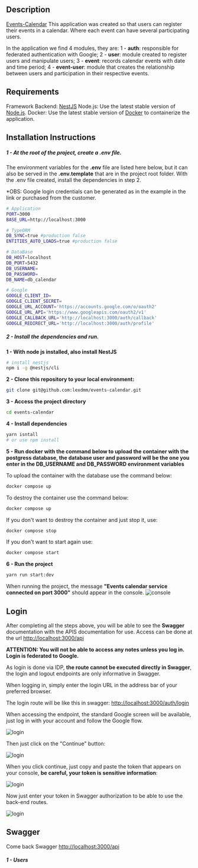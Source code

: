 ## Description
[Events-Calendar](https://github.com/lexdmm/events-calendar) This application was created so that users can register their events in a calendar. Where each event can have several participating users.

In the application we find 4 modules, they are:
1 - **auth**: responsible for federated authentication with Google;
2 - **user**: module created to register users and manipulate users;
3 - **event**: records calendar events with date and time period;
4 - **event-user**: module that creates the relationship between users and participation in their respective events.

## Requirements 
Framework Backend: [NestJS](https://nestjs.com/)
Node.js: Use the latest stable version of [Node.js](https://nodejs.org/en).
Docker: Use the latest stable version of [Docker](https://www.docker.com/get-started/) to containerize the application.

## Installation Instructions

##### 1 - At the root of the project, create a **.env** file.
The environment variables for the **.env** file are listed here below, but it can also be served in the **.env.template** that are in the project root folder. With the .env file created, install the dependencies in step 2.

*OBS: Google login credentials can be generated as in the example in the link or purchased from the customer.

```bash
# Application
PORT=3000
BASE_URL=http://localhost:3000

# TypeORM
DB_SYNC=true #production false
ENTITIES_AUTO_LOADS=true #production false

# DataBase
DB_HOST=localhost
DB_PORT=5432
DB_USERNAME=
DB_PASSWORD=
DB_NAME=db_calendar

# Google
GOOGLE_CLIENT_ID=
GOOGLE_CLIENT_SECRET=
GOOGLE_URL_ACCOUNT='https://accounts.google.com/o/oauth2'
GOOGLE_URL_API='https://www.googleapis.com/oauth2/v1'
GOOGLE_CALLBACK_URL='http://localhost:3000/auth/callback'
GOOGLE_REDIRECT_URL='http://localhost:3000/auth/profile'
```

##### 2 - Install the dependencies and run.
**1 - With node js installed, also install NestJS**
```bash
# install nestjs
npm i -g @nestjs/cli
```
**2 - Clone this repository to your local environment:**
```bash
git clone git@github.com:lexdmm/events-calendar.git
```
**3 - Access the project directory**
```bash
cd events-calendar
```
**4 - Install dependencies**
```bash
yarn isntall 
# or use npm install
```
**5 - Run docker with the command below to upload the container with the postgress database, the database user and password will be the one you enter in the DB_USERNAME and DB_PASSWORD environment variables**

To upload the container with the database use the command below:
```bash
docker compose up
```
To destroy the container use the command below:
```bash
docker compose up
```
If you don't want to destroy the container and just stop it, use:
```bash
docker compose stop
```
If you don't want to start again use:
```bash
docker compose start
```
**6 - Run the project**
```bash
yarn run start:dev
```
When running the project, the message **"Events calendar service connected on port 3000"** should appear in the console.
![console](https://github.com/lexdmm/events-calendar/blob/main/readme/bashstart.png)

## Login
After completing all the steps above, you will be able to see the **Swagger** documentation with the APIS documentation for use. Access can be done at the url [http://localhost:3000/api](http://localhost:3000/api)

**ATTENTION: You will not be able to access any notes unless you log in. Login is federated to Google.**

As login is done via IDP, **the route cannot be executed directly in Swagger**, the login and logout endpoints are only informative in Swagger.

When logging in, simply enter the login URL in the address bar of your preferred browser.

The login route will be like this in swagger: [http://localhost:3000/auth/login](http://localhost:3000/auth/login)

When accessing the endpoint, the standard Google screen will be available, just log in with your account and follow the Google flow.

![login](https://github.com/lexdmm/events-calendar/blob/main/readme/1login.png)


Then just click on the "Continue" button:

![login](https://github.com/lexdmm/events-calendar/blob/main/readme/2login.png)


When you click continue, just copy and paste the token that appears on your console, **be careful, your token is sensitive information**:

![login](https://github.com/lexdmm/events-calendar/blob/main/readme/token.png)


Now just enter your token in Swagger authorization to be able to use the back-end routes.

![login](https://github.com/lexdmm/events-calendar/blob/main/readme/swaggerauth.png)


## Swagger
Come back Swagger [http://localhost:3000/api](http://localhost:3000/api)

##### 1 - Users